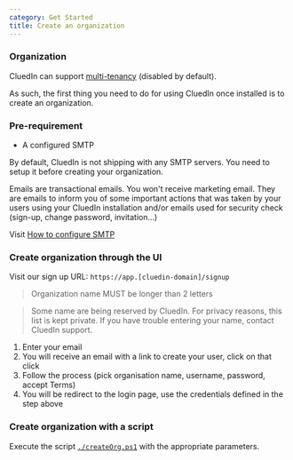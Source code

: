 ```yaml
---
category: Get Started
title: Create an organization
---
```


### Organization

CluedIn can support [multi-tenancy](http://localhost/docs/05-Administration/60-Accounts_Multitenancy/0-index.html) (disabled by default).

As such, the first thing you need to do for using CluedIn once installed is to create an organization.

### Pre-requirement

- A configured SMTP

By default, CluedIn is not shipping with any SMTP servers. You need to setup it before creating your organization.

Emails are transactional emails. You won't receive marketing email. They are emails to inform you of some important actions that was taken by your users using your CluedIn installation and/or emails used for security check (sign-up, change password, invitation...)

Visit [How to configure SMTP](/00-gettingStarted/email.html)

### Create organization through the UI

Visit our sign up URL: `https://app.[cluedin-domain]/signup`

> Organization name MUST be longer than 2 letters

> Some name are being reserved by CluedIn. For privacy reasons, this list is kept private. If you have trouble entering your name, contact CluedIn support.

1. Enter your email 
2. You will receive an email with a link to create your user, click on that click
3. Follow the process (pick organisation name, username, password, accept Terms)
4. You will be redirect to the login page, use the credentials defined in the step above

### Create organization with a script

Execute the script [`./createOrg.ps1`](https://github.com/CluedIn-io/Cluedin-Docker-Local-Deployment/blob/master/bootstrap/Create-Organization.ps1) with the appropriate parameters.
